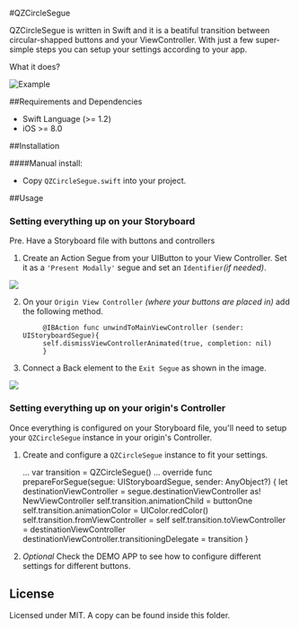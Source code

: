 #QZCircleSegue

QZCircleSegue is written in Swift and it is a beatiful transition between circular-shapped buttons and your ViewController.
With just a few super-simple steps you can setup your settings according to your app.

What it does?

![Example](https://www.dribba.com/external/QZCircleSegue/example.gif)

##Requirements and Dependencies
- Swift Language (>= 1.2)
- iOS >= 8.0

##Installation

####Manual install:
- Copy `QZCircleSegue.swift` into your project.

##Usage

### Setting everything up on your Storyboard

Pre. Have a Storyboard file with buttons and controllers

1. Create an Action Segue from your UIButton to your View Controller. Set it as a `'Present Modally'` segue and set an `Identifier`*(if needed)*.

![](https://www.dribba.com/external/QZCircleSegue/connect.jpg)

2. On your `Origin View Controller` *(where your buttons are placed in)* add the following method.
	
    		@IBAction func unwindToMainViewController (sender: UIStoryboardSegue){
   			self.dismissViewControllerAnimated(true, completion: nil)
			}
3. Connect a Back element to the `Exit Segue` as shown in the image.

![](https://www.dribba.com/external/QZCircleSegue/exit.jpg)

### Setting everything up on your origin's Controller

Once everything is configured on your Storyboard file, you'll need to setup your `QZCircleSegue` instance in your origin's Controller.

1. Create and configure a `QZCircleSegue` instance to fit your settings.

    ...
    var transition = QZCircleSegue()
    ...
    override func prepareForSegue(segue: UIStoryboardSegue, sender: AnyObject?) {
        let destinationViewController = segue.destinationViewController as! NewViewController
        self.transition.animationChild = buttonOne
        self.transition.animationColor = UIColor.redColor()
        self.transition.fromViewController = self
        self.transition.toViewController = destinationViewController
        destinationViewController.transitioningDelegate = transition
	}
2. *Optional* Check the DEMO APP to see how to configure different settings for different buttons.


## License

Licensed under MIT. A copy can be found inside this folder.
